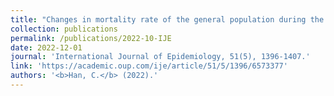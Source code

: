 ```yaml
---
title: "Changes in mortality rate of the general population during the COVID-19 pandemic: an interrupted time series study in Korea"
collection: publications
permalink: /publications/2022-10-IJE
date: 2022-12-01
journal: 'International Journal of Epidemiology, 51(5), 1396-1407.'
link: 'https://academic.oup.com/ije/article/51/5/1396/6573377'
authors: '<b>Han, C.</b> (2022).'
---
```

